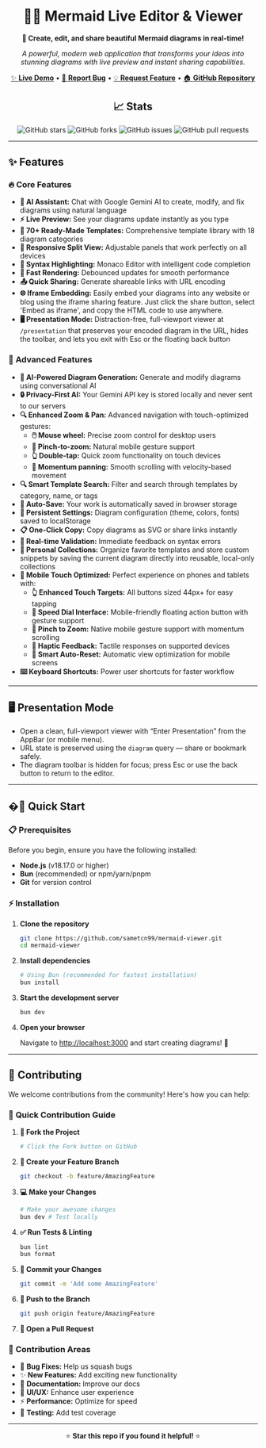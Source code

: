 <div align="center">

# 🧜‍♀️ Mermaid Live Editor & Viewer

**🚀 Create, edit, and share beautiful Mermaid diagrams in real-time!**

*A powerful, modern web application that transforms your ideas into stunning diagrams with live preview and instant sharing capabilities.*

[✨ **Live Demo**](https://mermaid.sametcc.me) • [🐛 **Report Bug**](https://github.com/sametcn99/mermaid-viewer/issues) • [💡 **Request Feature**](https://github.com/sametcn99/mermaid-viewer/issues) • [🏠 **GitHub Repository**](https://sametcc.me/repo/mermaid-viewer)

## 📈 Stats

![GitHub stars](https://img.shields.io/github/stars/sametcn99/mermaid-viewer?style=social)
![GitHub forks](https://img.shields.io/github/forks/sametcn99/mermaid-viewer?style=social)
![GitHub issues](https://img.shields.io/github/issues/sametcn99/mermaid-viewer)
![GitHub pull requests](https://img.shields.io/github/issues-pr/sametcn99/mermaid-viewer)

</div>

---

## ✨ Features

### 🔥 **Core Features**

- **🤖 AI Assistant:** Chat with Google Gemini AI to create, modify, and fix diagrams using natural language
- **⚡ Live Preview:** See your diagrams update instantly as you type
- **📝 70+ Ready-Made Templates:** Comprehensive template library with 18 diagram categories
- **📱 Responsive Split View:** Adjustable panels that work perfectly on all devices
- **🎨 Syntax Highlighting:** Monaco Editor with intelligent code completion
- **🚀 Fast Rendering:** Debounced updates for smooth performance
- **📤 Quick Sharing:** Generate shareable links with URL encoding
- **🌐 Iframe Embedding:** Easily embed your diagrams into any website or blog using the iframe sharing feature. Just click the share button, select 'Embed as iframe', and copy the HTML code to use anywhere.
- **🖥️ Presentation Mode:** Distraction-free, full-viewport viewer at `/presentation` that preserves your encoded diagram in the URL, hides the toolbar, and lets you exit with Esc or the floating back button

### 💎 **Advanced Features**

- **🤖 AI-Powered Diagram Generation:** Generate and modify diagrams using conversational AI
- **🔒 Privacy-First AI:** Your Gemini API key is stored locally and never sent to our servers
- **🔍 Enhanced Zoom & Pan:** Advanced navigation with touch-optimized gestures:
  - **🖱️ Mouse wheel:** Precise zoom control for desktop users
  - **🤏 Pinch-to-zoom:** Natural mobile gesture support
  - **👆 Double-tap:** Quick zoom functionality on touch devices
  - **📱 Momentum panning:** Smooth scrolling with velocity-based movement
- **🔍 Smart Template Search:** Filter and search through templates by category, name, or tags
- **💾 Auto-Save:** Your work is automatically saved in browser storage
- **🎨 Persistent Settings:** Diagram configuration (theme, colors, fonts) saved to localStorage
- **📋 One-Click Copy:** Copy diagrams as SVG or share links instantly
- **🔄 Real-time Validation:** Immediate feedback on syntax errors
- **📁 Personal Collections:** Organize favorite templates and store custom snippets by saving the current diagram directly into reusable, local-only collections
- **📱 Mobile Touch Optimized:** Perfect experience on phones and tablets with:
  - **👆 Enhanced Touch Targets:** All buttons sized 44px+ for easy tapping
  - **🎯 Speed Dial Interface:** Mobile-friendly floating action button with gesture support
  - **🤏 Pinch to Zoom:** Native mobile gesture support with momentum scrolling
  - **📳 Haptic Feedback:** Tactile responses on supported devices
  - **🔄 Smart Auto-Reset:** Automatic view optimization for mobile screens
- **⌨️ Keyboard Shortcuts:** Power user shortcuts for faster workflow

---

## 🖥️ Presentation Mode

- Open a clean, full-viewport viewer with “Enter Presentation” from the AppBar (or mobile menu).
- URL state is preserved using the `diagram` query — share or bookmark safely.
- The diagram toolbar is hidden for focus; press Esc or use the back button to return to the editor.

---

## �🚀 Quick Start

### 📋 Prerequisites

Before you begin, ensure you have the following installed:

- **Node.js** (v18.17.0 or higher)
- **Bun** (recommended) or npm/yarn/pnpm
- **Git** for version control

### ⚡ Installation

1. **Clone the repository**

   ```bash
   git clone https://github.com/sametcn99/mermaid-viewer.git
   cd mermaid-viewer
   ```

2. **Install dependencies**

   ```bash
   # Using Bun (recommended for fastest installation)
   bun install
   ```

3. **Start the development server**

   ```bash
   bun dev
   ```

4. **Open your browser**

   Navigate to [http://localhost:3000](http://localhost:3000) and start creating diagrams! 🎉

---

## 🤝 Contributing

We welcome contributions from the community! Here's how you can help:

### 🚀 **Quick Contribution Guide**

1. **🍴 Fork the Project**

   ```bash
   # Click the Fork button on GitHub
   ```

2. **🌿 Create your Feature Branch**

   ```bash
   git checkout -b feature/AmazingFeature
   ```

3. **💻 Make your Changes**

   ```bash
   # Make your awesome changes
   bun dev # Test locally
   ```

4. **✅ Run Tests & Linting**

   ```bash
   bun lint
   bun format
   ```

5. **📝 Commit your Changes**

   ```bash
   git commit -m 'Add some AmazingFeature'
   ```

6. **🚀 Push to the Branch**

   ```bash
   git push origin feature/AmazingFeature
   ```

7. **🔄 Open a Pull Request**

### 🎯 **Contribution Areas**

- 🐛 **Bug Fixes:** Help us squash bugs
- ✨ **New Features:** Add exciting new functionality  
- 📖 **Documentation:** Improve our docs
- 🎨 **UI/UX:** Enhance user experience
- ⚡ **Performance:** Optimize for speed
- 🧪 **Testing:** Add test coverage

---

<div align="center">

⭐ **Star this repo if you found it helpful!** ⭐

</div>
